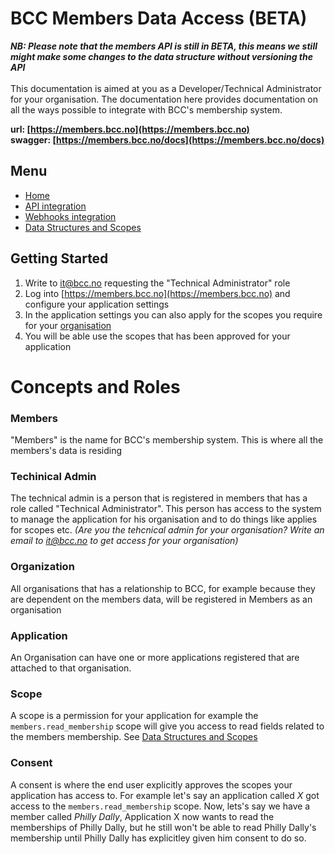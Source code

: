 # BCC Members Data Access (BETA)
**_NB: Please note that the members API is still in BETA, this means we still might make some changes to the data structure without versioning the API_**
<br />
<br />
This documentation is aimed at you as a Developer/Technical Administrator for your organisation. The documentation here provides documentation on all the ways possible to integrate with BCC's membership system. 

**url: [https://members.bcc.no](https://members.bcc.no)** 
<br />
**swagger: [https://members.bcc.no/docs](https://members.bcc.no/docs)**

## Menu
- [Home](index.md)
- [API integration](api-integration.md)
- [Webhooks integration](webhooks.md)
- [Data Structures and Scopes](data-structures-and-scopes.md)

## Getting Started
1. Write to [it@bcc.no](mailto:it@bcc.no) requesting the "Technical Administrator" role
2. Log into [https://members.bcc.no](https://members.bcc.no) and configure your application settings
3. In the application settings you can also apply for the scopes you require for your [organisation](https://members.bcc.no/organisations)
4. You will be able use the scopes that has been approved for your application

# Concepts and Roles
### Members
"Members" is the name for BCC's membership system. This is where all the members's data is residing

### Techinical Admin
The technical admin is a person that is registered in members that has a role called "Technical Administrator". This person has access to the system to manage the application for his organisation and to do things like applies for scopes etc. _(Are you the tehcnical admin for your organisation? Write an email to [it@bcc.no](mailto:it@bcc.no) to get access for your organisation)_

### Organization
All organisations that has a relationship to BCC, for example because they are dependent on the members data, will be registered in Members as an organisation

### Application
An Organisation can have one or more applications registered that are attached to that organisation.

### Scope
A scope is a permission for your application for example the `members.read_membership` scope will give you access to read fields related to the members membership. See [Data Structures and Scopes](data-structures-and-scopes.md)

### Consent
A consent is where the end user explicitly approves the scopes your application has access to. For example let's say an application called _X_ got access to the `members.read_membership` scope. Now, lets's say we have a member called _Philly Dally_, Application X now wants to read the memberships of Philly Dally, but he still won't be able to read Philly Dally's membership until Philly Dally has explicitley given him consent to do so.


